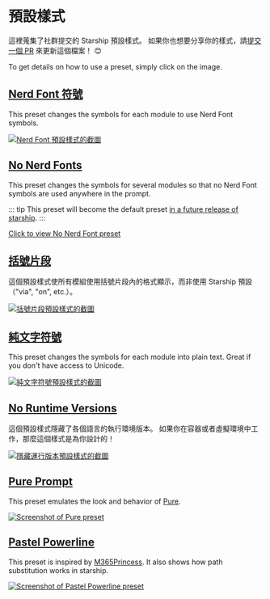 # 預設樣式

這裡蒐集了社群提交的 Starship 預設樣式。 如果你也想要分享你的樣式，請[提交一個 PR](https://github.com/starship/starship/edit/master/docs/presets/README.md) 來更新這個檔案！ 😊

To get details on how to use a preset, simply click on the image.

## [Nerd Font 符號](./nerd-font.md)

This preset changes the symbols for each module to use Nerd Font symbols.

[![Nerd Font 預設樣式的截圖](/presets/img/nerd-font-symbols.png "Click to view Nerd Font Symbols preset")](./nerd-font)

## [No Nerd Fonts](./no-nerd-font.md)

This preset changes the symbols for several modules so that no Nerd Font symbols are used anywhere in the prompt.

::: tip This preset will become the default preset [in a future release of starship](https://github.com/starship/starship/pull/3544). :::

[Click to view No Nerd Font preset](./no-nerd-font)

## [括號片段](./bracketed-segments.md)

這個預設樣式使所有模組使用括號片段內的格式顯示，而非使用 Starship 預設（"via", "on", etc.）。

[![括號片段預設樣式的截圖](/presets/img/bracketed-segments.png "Click to view Bracketed Segments preset")](./bracketed-segments)

## [純文字符號](./plain-text.md)

This preset changes the symbols for each module into plain text. Great if you don't have access to Unicode.

[![純文字符號預設樣式的截圖](/presets/img/plain-text-symbols.png "Click to view Plain Text Symbols preset")](./plain-text)

## [No Runtime Versions](./no-runtimes.md)

這個預設樣式隱藏了各個語言的執行環境版本。 如果你在容器或者虛擬環境中工作，那麼這個樣式是為你設計的！

[![隱藏運行版本預設樣式的截圖](/presets/img/no-runtime-versions.png "Click to view No Runtime Versions preset")](./no-runtimes)

## [Pure Prompt](./pure-preset.md)

This preset emulates the look and behavior of [Pure](https://github.com/sindresorhus/pure).

[![Screenshot of Pure preset](/presets/img/pure-preset.png "Click to view Pure Prompt preset")](./pure-preset)

## [Pastel Powerline](./pastel-powerline.md)

This preset is inspired by [M365Princess](https://github.com/JanDeDobbeleer/oh-my-posh/blob/main/themes/M365Princess.omp.json). It also shows how path substitution works in starship.

[![Screenshot of Pastel Powerline preset](/presets/img/pastel-powerline.png "Click to view Pure Prompt preset")](./pastel-powerline)
